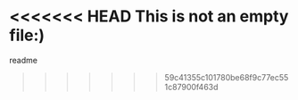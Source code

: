 <<<<<<< HEAD
This is not an empty file:)
=======
readme 
>>>>>>> 59c41355c101780be68f9c77ec551c87900f463d
